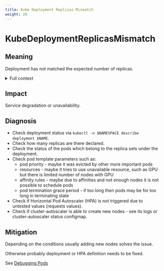 ```yaml
---
title: Kube Deployment Replicas Mismatch
weight: 20
---
```


# KubeDeploymentReplicasMismatch

## Meaning

Deployment has not matched the expected number of replicas.

<details>
<summary>Full context</summary>

Kubernetes Deployment resource does not have number of replicas which were declared to be in operation.
For example deployment is expected to have 3 replicas, but it has less than that for a noticeable period of time.

In rare occasions there may be more replicas than it should and system did not clean it up.
</details>

## Impact

Service degradation or unavailability.

## Diagnosis

- Check deployment status via `kubectl -n $NAMESPACE describe deployment $NAME`.
- Check how many replicas are there declared.
- Check the status of the pods which belong to the replica sets under the deployment.
- Check pod template parameters such as:
  - pod priority - maybe it was evicted by other more important pods
  - resources - maybe it tries to use unavailable resource, such as GPU but there is limited number of nodes with GPU
  - affinity rules - maybe due to affinities and not enough nodes it is not possible to schedule pods
  - pod termination grace period - if too long then pods may be for too long in terminating state
- Check if Horizontal Pod Autoscaler (HPA) is not triggered due to untested values (requests values).
- Check if cluster-autoscaler is able to create new nodes - see its logs or cluster-autoscaler status configmap.

## Mitigation

Depending on the conditions usually adding new nodes solves the issue.

Otherwise probably deployment or HPA definition needs to be fixed.

See [Debugging Pods](https://kubernetes.io/docs/tasks/debug-application-cluster/debug-application/#debugging-pods)
